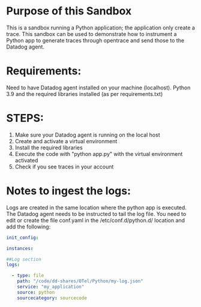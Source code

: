 # Purpose of this Sandbox
This is a sandbox running a Python application; the application only create a trace. This sandbox can be used to demonstrate how to instrument a Python app to generate traces through opentrace and send those to the Datadog agent.

# Requirements: 
Need to have Datadog agent installed on your machine (localhost).
Python 3.9 and the required libraries installed (as per requirements.txt)

# STEPS:

1. Make sure your Datadog agent is running on the local host
2. Create and activate a virtual environment
3. Install the required libraries
4. Execute the code with "python app.py" with the virtual environment activated
5. Check if you see traces in your account

# Notes to ingest the logs:

Logs are created in the same location where the python app is executed.
The Datadog agent needs to be instructed to tail the log file. You need to edit or create the file conf.yaml in the /etc/conf.d/python.d/ location and add the following:

```yaml
init_config:

instances:

##Log section
logs:

  - type: file
    path: "/code/dd-shares/OTel/Python/my-log.json"
    service: "my_application"
    source: python
    sourcecategory: sourcecode
```